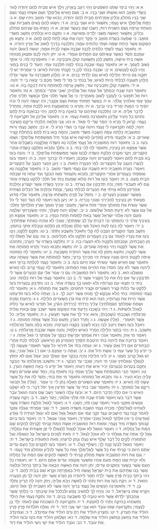 > א א: וַיְהִי בִּימֵי שְׁפֹט הַשֹּׁפְטִים וַיְהִי רָעָב בָּאָרֶץ; וַיֵּלֶךְ אִישׁ מִבֵּית לֶחֶם יְהוּדָה לָגוּר בִּשְׂדֵי מוֹאָב הוּא וְאִשְׁתּוֹ וּשְׁנֵי בָנָיו.
> א ב: וְשֵׁם הָאִישׁ אֱלִימֶלֶךְ וְשֵׁם אִשְׁתּוֹ נָעֳמִי וְשֵׁם שְׁנֵי בָנָיו מַחְלוֹן וְכִלְיוֹן אֶפְרָתִים מִבֵּית לֶחֶם יְהוּדָה; וַיָּבֹאוּ שְׂדֵי מוֹאָב וַיִּהְיוּ שָׁם.
> א ג: וַיָּמָת אֱלִימֶלֶךְ אִישׁ נָעֳמִי; וַתִּשָּׁאֵר הִיא וּשְׁנֵי בָנֶיהָ.
> א ד: וַיִּשְׂאוּ לָהֶם נָשִׁים מֹאֲבִיּוֹת שֵׁם הָאַחַת עָרְפָּה וְשֵׁם הַשֵּׁנִית רוּת; וַיֵּשְׁבוּ שָׁם כְּעֶשֶׂר שָׁנִים.
> א ה: וַיָּמֻתוּ גַם שְׁנֵיהֶם מַחְלוֹן וְכִלְיוֹן; וַתִּשָּׁאֵר הָאִשָּׁה מִשְּׁנֵי יְלָדֶיהָ וּמֵאִישָׁהּ.
> א ו: וַתָּקָם הִיא וְכַלֹּתֶיהָ וַתָּשָׁב מִשְּׂדֵי מוֹאָב:  כִּי שָׁמְעָה בִּשְׂדֵה מוֹאָב כִּי פָקַד יְהוָה אֶת עַמּוֹ לָתֵת לָהֶם לָחֶם.
> א ז: וַתֵּצֵא מִן הַמָּקוֹם אֲשֶׁר הָיְתָה שָּׁמָּה וּשְׁתֵּי כַלּוֹתֶיהָ עִמָּהּ; וַתֵּלַכְנָה בַדֶּרֶךְ לָשׁוּב אֶל אֶרֶץ יְהוּדָה.
> א ח: וַתֹּאמֶר נָעֳמִי לִשְׁתֵּי כַלֹּתֶיהָ לֵכְנָה שֹּׁבְנָה אִשָּׁה לְבֵית אִמָּהּ; יַעַשׂה (יַעַשׂ) יְהוָה עִמָּכֶם חֶסֶד כַּאֲשֶׁר עֲשִׂיתֶם עִם הַמֵּתִים וְעִמָּדִי.
> א ט: יִתֵּן יְהוָה לָכֶם וּמְצֶאןָ מְנוּחָה אִשָּׁה בֵּית אִישָׁהּ; וַתִּשַּׁק לָהֶן וַתִּשֶּׂאנָה קוֹלָן וַתִּבְכֶּינָה.
> א י: וַתֹּאמַרְנָה לָּהּ:  כִּי אִתָּךְ נָשׁוּב לְעַמֵּךְ.
> א יא: וַתֹּאמֶר נָעֳמִי שֹׁבְנָה בְנֹתַי לָמָּה תֵלַכְנָה עִמִּי:  הַעוֹד לִי בָנִים בְּמֵעַי וְהָיוּ לָכֶם לַאֲנָשִׁים.
> א יב: שֹׁבְנָה בְנֹתַי לֵכְןָ כִּי זָקַנְתִּי מִהְיוֹת לְאִישׁ:  כִּי אָמַרְתִּי יֶשׁ לִי תִקְוָה גַּם הָיִיתִי הַלַּיְלָה לְאִישׁ וְגַם יָלַדְתִּי בָנִים.
> א יג: הֲלָהֵן תְּשַׂבֵּרְנָה עַד אֲשֶׁר יִגְדָּלוּ הֲלָהֵן תֵּעָגֵנָה לְבִלְתִּי הֱיוֹת לְאִישׁ; אַל בְּנֹתַי כִּי מַר לִי מְאֹד מִכֶּם כִּי יָצְאָה בִי יַד יְהוָה.
> א יד: וַתִּשֶּׂנָה קוֹלָן וַתִּבְכֶּינָה עוֹד; וַתִּשַּׁק עָרְפָּה לַחֲמוֹתָהּ וְרוּת דָּבְקָה בָּהּ.
> א טו: וַתֹּאמֶר הִנֵּה שָׁבָה יְבִמְתֵּךְ אֶל עַמָּהּ וְאֶל אֱלֹהֶיהָ; שׁוּבִי אַחֲרֵי יְבִמְתֵּךְ.
> א טז: וַתֹּאמֶר רוּת אַל תִּפְגְּעִי בִי לְעָזְבֵךְ לָשׁוּב מֵאַחֲרָיִךְ:  כִּי אֶל אֲשֶׁר תֵּלְכִי אֵלֵךְ וּבַאֲשֶׁר תָּלִינִי אָלִין עַמֵּךְ עַמִּי וֵאלֹהַיִךְ אֱלֹהָי.
> א יז: בַּאֲשֶׁר תָּמוּתִי אָמוּת וְשָׁם אֶקָּבֵר; כֹּה יַעֲשֶׂה יְהוָה לִי וְכֹה יוֹסִיף כִּי הַמָּוֶת יַפְרִיד בֵּינִי וּבֵינֵךְ.
> א יח: וַתֵּרֶא כִּי מִתְאַמֶּצֶת הִיא לָלֶכֶת אִתָּהּ; וַתֶּחְדַּל לְדַבֵּר אֵלֶיהָ.
> א יט: וַתֵּלַכְנָה שְׁתֵּיהֶם עַד בּוֹאָנָה בֵּית לָחֶם; וַיְהִי כְּבוֹאָנָה בֵּית לֶחֶם וַתֵּהֹם כָּל הָעִיר עֲלֵיהֶן וַתֹּאמַרְנָה הֲזֹאת נָעֳמִי.
> א כ: וַתֹּאמֶר אֲלֵיהֶן אַל תִּקְרֶאנָה לִי נָעֳמִי:  קְרֶאןָ לִי מָרָא כִּי הֵמַר שַׁדַּי לִי מְאֹד.
> א כא: אֲנִי מְלֵאָה הָלַכְתִּי וְרֵיקָם הֱשִׁיבַנִי יְהוָה; לָמָּה תִקְרֶאנָה לִי נָעֳמִי וַיהוָה עָנָה בִי וְשַׁדַּי הֵרַע לִי.
> א כב: וַתָּשָׁב נָעֳמִי וְרוּת הַמּוֹאֲבִיָּה כַלָּתָהּ עִמָּהּ הַשָּׁבָה מִשְּׂדֵי מוֹאָב; וְהֵמָּה בָּאוּ בֵּית לֶחֶם בִּתְחִלַּת קְצִיר שְׂעֹרִים.
> ב א: וּלְנָעֳמִי מֹידָע (מוֹדָע) לְאִישָׁהּ אִישׁ גִּבּוֹר חַיִל מִמִּשְׁפַּחַת אֱלִימֶלֶךְ:  וּשְׁמוֹ בֹּעַז.
> ב ב: וַתֹּאמֶר רוּת הַמּוֹאֲבִיָּה אֶל נָעֳמִי אֵלְכָה נָּא הַשָּׂדֶה וַאֲלַקֳּטָה בַשִּׁבֳּלִים אַחַר אֲשֶׁר אֶמְצָא חֵן בְּעֵינָיו; וַתֹּאמֶר לָהּ לְכִי בִתִּי.
> ב ג: וַתֵּלֶךְ וַתָּבוֹא וַתְּלַקֵּט בַּשָּׂדֶה אַחֲרֵי הַקֹּצְרִים; וַיִּקֶר מִקְרֶהָ חֶלְקַת הַשָּׂדֶה לְבֹעַז אֲשֶׁר מִמִּשְׁפַּחַת אֱלִימֶלֶךְ.
> ב ד: וְהִנֵּה בֹעַז בָּא מִבֵּית לֶחֶם וַיֹּאמֶר לַקּוֹצְרִים יְהוָה עִמָּכֶם; וַיֹּאמְרוּ לוֹ יְבָרֶכְךָ יְהוָה.
> ב ה: וַיֹּאמֶר בֹּעַז לְנַעֲרוֹ הַנִּצָּב עַל הַקּוֹצְרִים:  לְמִי הַנַּעֲרָה הַזֹּאת.
> ב ו: וַיַּעַן הַנַּעַר הַנִּצָּב עַל הַקּוֹצְרִים וַיֹּאמַר:  נַעֲרָה מוֹאֲבִיָּה הִיא הַשָּׁבָה עִם נָעֳמִי מִשְּׂדֵי מוֹאָב.
> ב ז: וַתֹּאמֶר אֲלַקֳּטָה נָּא וְאָסַפְתִּי בָעֳמָרִים אַחֲרֵי הַקּוֹצְרִים; וַתָּבוֹא וַתַּעֲמוֹד מֵאָז הַבֹּקֶר וְעַד עַתָּה זֶה שִׁבְתָּהּ הַבַּיִת מְעָט.
> ב ח: וַיֹּאמֶר בֹּעַז אֶל רוּת הֲלוֹא שָׁמַעַתְּ בִּתִּי אַל תֵּלְכִי לִלְקֹט בְּשָׂדֶה אַחֵר וְגַם לֹא תַעֲבוּרִי מִזֶּה; וְכֹה תִדְבָּקִין עִם נַעֲרֹתָי.
> ב ט: עֵינַיִךְ בַּשָּׂדֶה אֲשֶׁר יִקְצֹרוּן וְהָלַכְתְּ אַחֲרֵיהֶן הֲלוֹא צִוִּיתִי אֶת הַנְּעָרִים לְבִלְתִּי נָגְעֵךְ; וְצָמִת וְהָלַכְתְּ אֶל הַכֵּלִים וְשָׁתִית מֵאֲשֶׁר יִשְׁאֲבוּן הַנְּעָרִים.
> ב י: וַתִּפֹּל עַל פָּנֶיהָ וַתִּשְׁתַּחוּ אָרְצָה; וַתֹּאמֶר אֵלָיו מַדּוּעַ מָצָאתִי חֵן בְּעֵינֶיךָ לְהַכִּירֵנִי וְאָנֹכִי נָכְרִיָּה.
> ב יא: וַיַּעַן בֹּעַז וַיֹּאמֶר לָהּ הֻגֵּד הֻגַּד לִי כֹּל אֲשֶׁר עָשִׂית אֶת חֲמוֹתֵךְ אַחֲרֵי מוֹת אִישֵׁךְ; וַתַּעַזְבִי אָבִיךְ וְאִמֵּךְ וְאֶרֶץ מוֹלַדְתֵּךְ וַתֵּלְכִי אֶל עַם אֲשֶׁר לֹא יָדַעַתְּ תְּמוֹל שִׁלְשׁוֹם.
> ב יב: יְשַׁלֵּם יְהוָה פָּעֳלֵךְ; וּתְהִי מַשְׂכֻּרְתֵּךְ שְׁלֵמָה מֵעִם יְהוָה אֱלֹהֵי יִשְׂרָאֵל אֲשֶׁר בָּאת לַחֲסוֹת תַּחַת כְּנָפָיו.
> ב יג: וַתֹּאמֶר אֶמְצָא חֵן בְּעֵינֶיךָ אֲדֹנִי כִּי נִחַמְתָּנִי וְכִי דִבַּרְתָּ עַל לֵב שִׁפְחָתֶךָ; וְאָנֹכִי לֹא אֶהְיֶה כְּאַחַת שִׁפְחֹתֶיךָ.
> ב יד: וַיֹּאמֶר לָה בֹעַז לְעֵת הָאֹכֶל גֹּשִׁי הֲלֹם וְאָכַלְתְּ מִן הַלֶּחֶם וְטָבַלְתְּ פִּתֵּךְ בַּחֹמֶץ; וַתֵּשֶׁב מִצַּד הַקֹּצְרִים וַיִּצְבָּט לָהּ קָלִי וַתֹּאכַל וַתִּשְׂבַּע וַתֹּתַר.
> ב טו: וַתָּקָם לְלַקֵּט; וַיְצַו בֹּעַז אֶת נְעָרָיו לֵאמֹר גַּם בֵּין הָעֳמָרִים תְּלַקֵּט וְלֹא תַכְלִימוּהָ.
> ב טז: וְגַם שֹׁל תָּשֹׁלּוּ לָהּ מִן הַצְּבָתִים; וַעֲזַבְתֶּם וְלִקְּטָה וְלֹא תִגְעֲרוּ בָהּ.
> ב יז: וַתְּלַקֵּט בַּשָּׂדֶה עַד הָעָרֶב; וַתַּחְבֹּט אֵת אֲשֶׁר לִקֵּטָה וַיְהִי כְּאֵיפָה שְׂעֹרִים.
> ב יח: וַתִּשָּׂא וַתָּבוֹא הָעִיר וַתֵּרֶא חֲמוֹתָהּ אֵת אֲשֶׁר לִקֵּטָה; וַתּוֹצֵא וַתִּתֶּן לָהּ אֵת אֲשֶׁר הוֹתִרָה מִשָּׂבְעָהּ.
> ב יט: וַתֹּאמֶר לָהּ חֲמוֹתָהּ אֵיפֹה לִקַּטְתְּ הַיּוֹם וְאָנָה עָשִׂית יְהִי מַכִּירֵךְ בָּרוּךְ; וַתַּגֵּד לַחֲמוֹתָהּ אֵת אֲשֶׁר עָשְׂתָה עִמּוֹ וַתֹּאמֶר שֵׁם הָאִישׁ אֲשֶׁר עָשִׂיתִי עִמּוֹ הַיּוֹם בֹּעַז.
> ב כ: וַתֹּאמֶר נָעֳמִי לְכַלָּתָהּ בָּרוּךְ הוּא לַיהוָה אֲשֶׁר לֹא עָזַב חַסְדּוֹ אֶת הַחַיִּים וְאֶת הַמֵּתִים; וַתֹּאמֶר לָהּ נָעֳמִי קָרוֹב לָנוּ הָאִישׁ מִגֹּאֲלֵנוּ הוּא.
> ב כא: וַתֹּאמֶר רוּת הַמּוֹאֲבִיָּה:  גַּם כִּי אָמַר אֵלַי עִם הַנְּעָרִים אֲשֶׁר לִי תִּדְבָּקִין עַד אִם כִּלּוּ אֵת כָּל הַקָּצִיר אֲשֶׁר לִי.
> ב כב: וַתֹּאמֶר נָעֳמִי אֶל רוּת כַּלָּתָהּ:  טוֹב בִּתִּי כִּי תֵצְאִי עִם נַעֲרוֹתָיו וְלֹא יִפְגְּעוּ בָךְ בְּשָׂדֶה אַחֵר.
> ב כג: וַתִּדְבַּק בְּנַעֲרוֹת בֹּעַז לְלַקֵּט עַד כְּלוֹת קְצִיר הַשְּׂעֹרִים וּקְצִיר הַחִטִּים; וַתֵּשֶׁב אֶת חֲמוֹתָהּ.
> ג א: וַתֹּאמֶר לָהּ נָעֳמִי חֲמוֹתָהּ:  בִּתִּי הֲלֹא אֲבַקֶּשׁ לָךְ מָנוֹחַ אֲשֶׁר יִיטַב לָךְ.
> ג ב: וְעַתָּה הֲלֹא בֹעַז מֹדַעְתָּנוּ אֲשֶׁר הָיִית אֶת נַעֲרוֹתָיו; הִנֵּה הוּא זֹרֶה אֶת גֹּרֶן הַשְּׂעֹרִים הַלָּיְלָה.
> ג ג: וְרָחַצְתְּ וָסַכְתְּ וְשַׂמְתְּ שִׂמְלֹתִַךְ (שִׂמְלֹתַיִךְ) עָלַיִךְ וְיָרַדְתְּי (וְיָרַדְתְּ) הַגֹּרֶן; אַל תִּוָּדְעִי לָאִישׁ עַד כַּלֹּתוֹ לֶאֱכֹל וְלִשְׁתּוֹת.
> ג ד: וִיהִי בְשָׁכְבוֹ וְיָדַעַתְּ אֶת הַמָּקוֹם אֲשֶׁר יִשְׁכַּב שָׁם וּבָאת וְגִלִּית מַרְגְּלֹתָיו וְשָׁכָבְתְּי (וְשָׁכָבְתְּ); וְהוּא יַגִּיד לָךְ אֵת אֲשֶׁר תַּעֲשִׂין.
> ג ה: וַתֹּאמֶר אֵלֶיהָ:  כֹּל אֲשֶׁר תֹּאמְרִי  ֵ ַ  (אֵלַי) אֶעֱשֶׂה.
> ג ו: וַתֵּרֶד הַגֹּרֶן; וַתַּעַשׂ כְּכֹל אֲשֶׁר צִוַּתָּה חֲמוֹתָהּ.
> ג ז: וַיֹּאכַל בֹּעַז וַיֵּשְׁתְּ וַיִּיטַב לִבּוֹ וַיָּבֹא לִשְׁכַּב בִּקְצֵה הָעֲרֵמָה; וַתָּבֹא בַלָּט וַתְּגַל מַרְגְּלֹתָיו וַתִּשְׁכָּב.
> ג ח: וַיְהִי בַּחֲצִי הַלַּיְלָה וַיֶּחֱרַד הָאִישׁ וַיִּלָּפֵת; וְהִנֵּה אִשָּׁה שֹׁכֶבֶת מַרְגְּלֹתָיו.
> ג ט: וַיֹּאמֶר מִי אָתְּ; וַתֹּאמֶר אָנֹכִי רוּת אֲמָתֶךָ וּפָרַשְׂתָּ כְנָפֶךָ עַל אֲמָתְךָ כִּי גֹאֵל אָתָּה.
> ג י: וַיֹּאמֶר בְּרוּכָה אַתְּ לַיהוָה בִּתִּי הֵיטַבְתְּ חַסְדֵּךְ הָאַחֲרוֹן מִן הָרִאשׁוֹן:  לְבִלְתִּי לֶכֶת אַחֲרֵי הַבַּחוּרִים אִם דַּל וְאִם עָשִׁיר.
> ג יא: וְעַתָּה בִּתִּי אַל תִּירְאִי כֹּל אֲשֶׁר תֹּאמְרִי אֶעֱשֶׂה לָּךְ:  כִּי יוֹדֵעַ כָּל שַׁעַר עַמִּי כִּי אֵשֶׁת חַיִל אָתְּ.
> ג יב: וְעַתָּה כִּי אָמְנָם כִּי אם (  ) גֹאֵל אָנֹכִי; וְגַם יֵשׁ גֹּאֵל קָרוֹב מִמֶּנִּי.
> ג יג: לִינִי הַלַּיְלָה וְהָיָה בַבֹּקֶר אִם יִגְאָלֵךְ טוֹב יִגְאָל וְאִם לֹא יַחְפֹּץ לְגָאֳלֵךְ וּגְאַלְתִּיךְ אָנֹכִי חַי יְהוָה; שִׁכְבִי עַד הַבֹּקֶר.
> ג יד: וַתִּשְׁכַּב מַרְגְּלוֹתָו עַד הַבֹּקֶר וַתָּקָם בְּטֶרֶום (בְּטֶרֶם) יַכִּיר אִישׁ אֶת רֵעֵהוּ; וַיֹּאמֶר אַל יִוָּדַע כִּי בָאָה הָאִשָּׁה הַגֹּרֶן.
> ג טו: וַיֹּאמֶר הָבִי הַמִּטְפַּחַת אֲשֶׁר עָלַיִךְ וְאֶחֳזִי בָהּ וַתֹּאחֶז בָּהּ; וַיָּמָד שֵׁשׁ שְׂעֹרִים וַיָּשֶׁת עָלֶיהָ וַיָּבֹא הָעִיר.
> ג טז: וַתָּבוֹא אֶל חֲמוֹתָהּ וַתֹּאמֶר מִי אַתְּ בִּתִּי; וַתַּגֶּד לָהּ אֵת כָּל אֲשֶׁר עָשָׂה לָהּ הָאִישׁ.
> ג יז: וַתֹּאמֶר שֵׁשׁ הַשְּׂעֹרִים הָאֵלֶּה נָתַן לִי:  כִּי אָמַר  ֵ ַ  (אֵלַי) אַל תָּבוֹאִי רֵיקָם אֶל חֲמוֹתֵךְ.
> ג יח: וַתֹּאמֶר שְׁבִי בִתִּי עַד אֲשֶׁר תֵּדְעִין אֵיךְ יִפֹּל דָּבָר:  כִּי לֹא יִשְׁקֹט הָאִישׁ כִּי אִם כִּלָּה הַדָּבָר הַיּוֹם.
> ד א: וּבֹעַז עָלָה הַשַּׁעַר וַיֵּשֶׁב שָׁם וְהִנֵּה הַגֹּאֵל עֹבֵר אֲשֶׁר דִּבֶּר בֹּעַז וַיֹּאמֶר סוּרָה שְׁבָה פֹּה פְּלֹנִי אַלְמֹנִי; וַיָּסַר וַיֵּשֵׁב.
> ד ב: וַיִּקַּח עֲשָׂרָה אֲנָשִׁים מִזִּקְנֵי הָעִיר וַיֹּאמֶר שְׁבוּ פֹה; וַיֵּשֵׁבוּ.
> ד ג: וַיֹּאמֶר לַגֹּאֵל חֶלְקַת הַשָּׂדֶה אֲשֶׁר לְאָחִינוּ לֶאֱלִימֶלֶךְ:  מָכְרָה נָעֳמִי הַשָּׁבָה מִשְּׂדֵה מוֹאָב.
> ד ד: וַאֲנִי אָמַרְתִּי אֶגְלֶה אָזְנְךָ לֵאמֹר קְנֵה נֶגֶד הַיֹּשְׁבִים וְנֶגֶד זִקְנֵי עַמִּי אִם תִּגְאַל גְּאָל וְאִם לֹא יִגְאַל הַגִּידָה לִּי וְאֵדְעָ (וְאֵדְעָה) כִּי אֵין זוּלָתְךָ לִגְאוֹל וְאָנֹכִי אַחֲרֶיךָ; וַיֹּאמֶר אָנֹכִי אֶגְאָל.
> ד ה: וַיֹּאמֶר בֹּעַז בְּיוֹם קְנוֹתְךָ הַשָּׂדֶה מִיַּד נָעֳמִי; וּמֵאֵת רוּת הַמּוֹאֲבִיָּה אֵשֶׁת הַמֵּת קָנִיתָי (קָנִיתָ) לְהָקִים שֵׁם הַמֵּת עַל נַחֲלָתוֹ.
> ד ו: וַיֹּאמֶר הַגֹּאֵל לֹא אוּכַל לִגְאָול (לִגְאָל) לִי פֶּן אַשְׁחִית אֶת נַחֲלָתִי; גְּאַל לְךָ אַתָּה אֶת גְּאֻלָּתִי כִּי לֹא אוּכַל לִגְאֹל.
> ד ז: וְזֹאת לְפָנִים בְּיִשְׂרָאֵל עַל הַגְּאֻלָּה וְעַל הַתְּמוּרָה לְקַיֵּם כָּל דָּבָר שָׁלַף אִישׁ נַעֲלוֹ וְנָתַן לְרֵעֵהוּ; וְזֹאת הַתְּעוּדָה בְּיִשְׂרָאֵל.
> ד ח: וַיֹּאמֶר הַגֹּאֵל לְבֹעַז קְנֵה לָךְ; וַיִּשְׁלֹף נַעֲלוֹ.
> ד ט: וַיֹּאמֶר בֹּעַז לַזְּקֵנִים וְכָל הָעָם עֵדִים אַתֶּם הַיּוֹם כִּי קָנִיתִי אֶת כָּל אֲשֶׁר לֶאֱלִימֶלֶךְ וְאֵת כָּל אֲשֶׁר לְכִלְיוֹן וּמַחְלוֹן מִיַּד נָעֳמִי.
> ד י: וְגַם אֶת רוּת הַמֹּאֲבִיָּה אֵשֶׁת מַחְלוֹן קָנִיתִי לִי לְאִשָּׁה לְהָקִים שֵׁם הַמֵּת עַל נַחֲלָתוֹ וְלֹא יִכָּרֵת שֵׁם הַמֵּת מֵעִם אֶחָיו וּמִשַּׁעַר מְקוֹמוֹ:  עֵדִים אַתֶּם הַיּוֹם.
> ד יא: וַיֹּאמְרוּ כָּל הָעָם אֲשֶׁר בַּשַּׁעַר וְהַזְּקֵנִים עֵדִים; יִתֵּן יְהוָה אֶת הָאִשָּׁה הַבָּאָה אֶל בֵּיתֶךָ כְּרָחֵל וּכְלֵאָה אֲשֶׁר בָּנוּ שְׁתֵּיהֶם אֶת בֵּית יִשְׂרָאֵל וַעֲשֵׂה חַיִל בְּאֶפְרָתָה וּקְרָא שֵׁם בְּבֵית לָחֶם.
> ד יב: וִיהִי בֵיתְךָ כְּבֵית פֶּרֶץ אֲשֶׁר יָלְדָה תָמָר לִיהוּדָה מִן הַזֶּרַע אֲשֶׁר יִתֵּן יְהוָה לְךָ מִן הַנַּעֲרָה הַזֹּאת.
> ד יג: וַיִּקַּח בֹּעַז אֶת רוּת וַתְּהִי לוֹ לְאִשָּׁה וַיָּבֹא אֵלֶיהָ; וַיִּתֵּן יְהוָה לָהּ הֵרָיוֹן וַתֵּלֶד בֵּן.
> ד יד: וַתֹּאמַרְנָה הַנָּשִׁים אֶל נָעֳמִי בָּרוּךְ יְהוָה אֲשֶׁר לֹא הִשְׁבִּית לָךְ גֹּאֵל הַיּוֹם; וְיִקָּרֵא שְׁמוֹ בְּיִשְׂרָאֵל.
> ד טו: וְהָיָה לָךְ לְמֵשִׁיב נֶפֶשׁ וּלְכַלְכֵּל אֶת שֵׂיבָתֵךְ:  כִּי כַלָּתֵךְ אֲשֶׁר אֲהֵבַתֶךְ יְלָדַתּוּ אֲשֶׁר הִיא טוֹבָה לָךְ מִשִּׁבְעָה בָּנִים.
> ד טז: וַתִּקַּח נָעֳמִי אֶת הַיֶּלֶד וַתְּשִׁתֵהוּ בְחֵיקָהּ וַתְּהִי לוֹ לְאֹמֶנֶת.
> ד יז: וַתִּקְרֶאנָה לוֹ הַשְּׁכֵנוֹת שֵׁם לֵאמֹר יֻלַּד בֵּן לְנָעֳמִי; וַתִּקְרֶאנָה שְׁמוֹ עוֹבֵד הוּא אֲבִי יִשַׁי אֲבִי דָוִד.
> ד יח: וְאֵלֶּה תּוֹלְדוֹת פָּרֶץ פֶּרֶץ הוֹלִיד אֶת חֶצְרוֹן.
> ד יט: וְחֶצְרוֹן הוֹלִיד אֶת רָם וְרָם הוֹלִיד אֶת עַמִּינָדָב.
> ד כ: וְעַמִּינָדָב הוֹלִיד אֶת נַחְשׁוֹן וְנַחְשׁוֹן הוֹלִיד אֶת שַׂלְמָה.
> ד כא: וְשַׂלְמוֹן הוֹלִיד אֶת בֹּעַז וּבֹעַז הוֹלִיד אֶת עוֹבֵד.
> ד כב: וְעֹבֵד הוֹלִיד אֶת יִשָׁי וְיִשַׁי הוֹלִיד אֶת דָּוִד.
